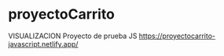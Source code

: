 # proyectoCarrito

VISUALIZACION Proyecto de prueba JS 
https://proyectocarrito-javascript.netlify.app/
